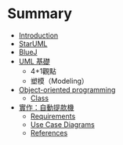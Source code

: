 # Summary

* [Introduction](README.md)
* [StarUML](staruml.md)
* [BlueJ](bluej.md)
* [UML 基礎](uml-basic.md)
   * 4+1觀點
   * 塑模（Modeling）
* [Object-oriented programming](oop/README.md)
   * [Class](oop/class.md)
* [實作：自動提款機](ex-atm/ex-atm.md)
   * [Requirements](ex-atm/requirements.md)
   * [Use Case Diagrams](ex-atm/use_case.md)
   * [References](ex-atm/references.md)

